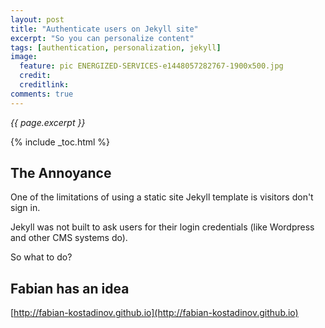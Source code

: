 ```yaml
---
layout: post
title: "Authenticate users on Jekyll site"
excerpt: "So you can personalize content"
tags: [authentication, personalization, jekyll]
image:
  feature: pic ENERGIZED-SERVICES-e1448057282767-1900x500.jpg
  credit: 
  creditlink: 
comments: true
---
```

<i>{{ page.excerpt }}</i>

{% include _toc.html %}

## The Annoyance

One of the limitations of using a static site Jekyll template is visitors don't sign in.

Jekyll was not built to ask users for their login credentials
(like Wordpress and other CMS systems do).

So what to do?

## Fabian has an idea

[http://fabian-kostadinov.github.io](http://fabian-kostadinov.github.io)


